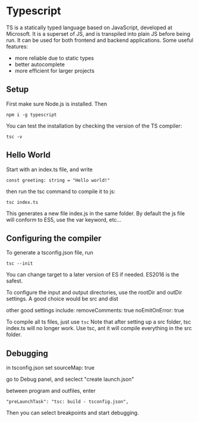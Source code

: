 # Typescript
TS is a statically typed language based on JavaScript, developed at Microsoft.  It is a superset of JS, and is transpiled into plain JS before being run. It can be used for both frontend and backend applications. Some useful features: 
- more reliable due to static types
- better autocomplete
- more efficient for larger projects

## Setup
First make sure Node.js is installed. Then 
```
npm i -g typescript
```

You can test the installation by checking  the version of the TS compiler:
```
tsc -v
```

## Hello World
Start with an index.ts file, and write
```
const greeting: string = "Hello world!"
```
then run the tsc command to compile it to js:
```
tsc index.ts
```
This generates a new file index.js in the same folder.
By default the js file will conform to ES5, use the var keyword, etc...

## Configuring the compiler
To generate a tsconfig.json file, run 
```
tsc --init
```
You can change target to a later version of ES if needed. ES2016 is the safest.

To configure the input and output directories, use  the rootDir and outDir settings. A good choice would be src and dist

other good settings include:
removeComments: true
noEmitOnError: true

To compile all ts files, just use ```tsc```
Note that after setting up a src folder, tsc index.ts will no longer work. Use tsc, ant it will compile everything in the src folder.

## Debugging
in tsconfig.json set sourceMap: true

go to Debug panel, and seclect "create launch.json" 

between program and outfiles, enter 
```
"preLaunchTask": "tsc: build - tsconfig.json",
```

Then you can select breakpoints and start debugging.
